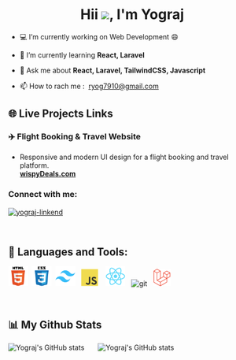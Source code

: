 <h1 align="center">Hii  <img src="https://media.giphy.com/media/hvRJCLFzcasrR4ia7z/giphy.gif" width="30px">, I'm Yograj </h1>

- 💻 I’m currently working on Web Development 😄
  
- 🌱 I’m currently learning **React, Laravel**

- 💬 Ask me about **React, Laravel, TailwindCSS, Javascript**

- 📫 How to rach me : &nbsp;ryog7910@gmail.com


## 🌐 Live Projects Links

### ✈️ Flight Booking & Travel Website  
  - Responsive and modern UI design for a flight booking and travel platform.  
  [**wispyDeals.com**](https://wispydeals.com/)

<h3 align="left">Connect with me:</h3>
<p align="left">
  <a href=www.linkedin.com/in/yograj-singh-750a07315" target="blank">
    <img align="center" 
    src="https://raw.githubusercontent.com/rahuldkjain/github-profile-readme-generator/master/src/images/icons/Social/linked-in-alt.svg" 
    alt="yograj-linkend" 
    height="30" width="40" />
  </a>
</p>

<br>


## 🚀 Languages and Tools:
<p align="centre">
  <img src="https://raw.githubusercontent.com/devicons/devicon/master/icons/html5/html5-original-wordmark.svg" alt="html5" width="40" height="40"  />&nbsp;
  <img src="https://raw.githubusercontent.com/devicons/devicon/master/icons/css3/css3-original-wordmark.svg" alt="css3" width="40" height="40"/>&nbsp;
  <img src="https://raw.githubusercontent.com/devicons/devicon/master/icons/tailwindcss/tailwindcss-original.svg" alt="tailwind" width="40" height="40"/> &nbsp;
  <img src="https://raw.githubusercontent.com/devicons/devicon/master/icons/javascript/javascript-original.svg" alt="javascript" width="35" height="35"/> &nbsp;&nbsp;
  <img src="https://raw.githubusercontent.com/devicons/devicon/master/icons/react/react-original.svg" alt="react" width="40" height="40"/> &nbsp;
  <img src="https://www.vectorlogo.zone/logos/git-scm/git-scm-icon.svg" alt="git" width="40" height="40"/>&nbsp;&nbsp;
  <img src="https://raw.githubusercontent.com/devicons/devicon/master/icons/laravel/laravel-original.svg" alt="laravel" width="35" height="35"/> 
 </p>
<br>

## 📊 My Github Stats
<p>
  <img src="https://streak-stats.demolab.com/?user=yograj2024&show_icons=true" alt="Yograj's GitHub stats" />  &nbsp; &nbsp; &nbsp;
  <img src="https://github-readme-stats.vercel.app/api/top-langs/?username=yograj2024" alt="Yograj's GitHub stats"  />
</p>
<!-- https://metrics.lecoq.io/yograj2024?template=classic&base.repositories=0&isocalendar=1&languages=1&followup=1 -->

